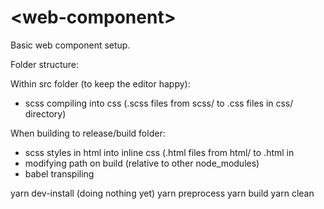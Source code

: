 # \<web-component\>

Basic web component setup.



Folder structure:

Within src folder (to keep the editor happy):
- scss compiling into css (.scss files from scss/ to .css files in css/ directory)


When building to release/build folder:
- scss styles in html into inline css (.html files from html/ to .html in
- modifying path on build (relative to other node_modules)
- babel transpiling


yarn dev-install (doing nothing yet)
yarn preprocess
yarn build
yarn clean


